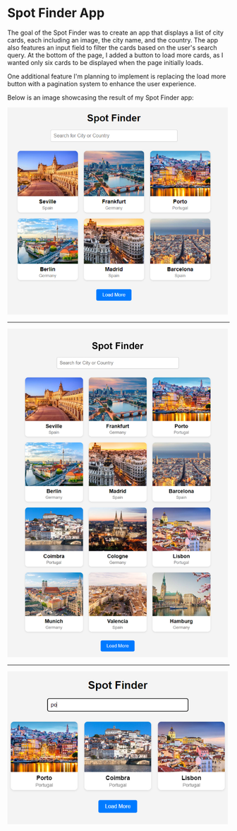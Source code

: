 # Spot Finder App

The goal of the Spot Finder was to create an app that displays a list of city cards, each including an image, the city name, and the country. The app also features an input field to filter the cards based on the user's search query. At the bottom of the page, I added a button to load more cards, as I wanted only six cards to be displayed when the page initially loads.

One additional feature I'm planning to implement is replacing the load more button with a pagination system to enhance the user experience.

Below is an image showcasing the result of my Spot Finder app:

<img src="resources/readme1.jpg" style="width: 500px">
<hr>
<img src="resources/readme2.jpg" style="width: 500px">
<hr>
<img src="resources/readme3.jpg" style="width: 500px">
